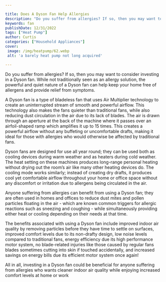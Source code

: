 ```yaml
---

title: Does A Dyson Fan Help Allergies
description: "Do you suffer from allergies? If so, then you may want to consider investing in a Dyson fan. While not traditionally seen as an al...scroll on and keep learning"
keywords: fan
publishDate: 12/31/2022
tags: ["Heat Pump"]
author: Curtis
categories: ["Household Appliances"]
cover: 
 image: /img/heatpump/62.webp
 alt: 'a barely heat pump not long acquired'

---
```


Do you suffer from allergies? If so, then you may want to consider investing in a Dyson fan. While not traditionally seen as an allergy solution, the powerful and quiet nature of a Dyson fan can help keep your home free of allergens and provide relief from symptoms.

A Dyson fan is a type of bladeless fan that uses Air Multiplier technology to create an uninterrupted stream of smooth and powerful airflow. This technology also makes the fans quieter than traditional fans, while also reducing dust circulation in the air due to its lack of blades. The air is drawn through an aperture at the back of the machine where it passes over an airfoil-shaped ramp which amplifies it up to 15 times. This creates a powerful airflow without any buffeting or uncomfortable drafts, making it ideal for those with allergies who would otherwise be affected by traditional fans.

Dyson fans are designed for use all year round; they can be used both as cooling devices during warm weather and as heaters during cold weather. The heat setting on these machines produces long-range personal heating without drying out the room’s air like many other heating devices do. The cooling mode works similarly; instead of creating dry drafts, it produces cool yet comfortable airflow throughout your home or office space without any discomfort or irritation due to allergens being circulated in the air. 

Anyone suffering from allergies can benefit from using a Dyson fan; they are often used in homes and offices to reduce dust mites and pollen particles floating in the air - which are known common triggers for allergic reactions such as sneezing and coughing - while simultaneously providing either heat or cooling depending on their needs at that time. 
 
The benefits associated with using a Dyson fan include improved indoor air quality by removing particles before they have time to settle on surfaces, improved comfort levels due to its non-drafty design, low noise levels compared to traditional fans, energy efficiency due its high performance motor system, no blade-related injuries like those caused by regular fans blades sometimes cutting into skin if touched accidentally, and increased savings on energy bills due its efficient motor system once again! 

All in all, investing in a Dyson fan could be beneficial for anyone suffering from allergies who wants cleaner indoor air quality while enjoying increased comfort levels at home or work
